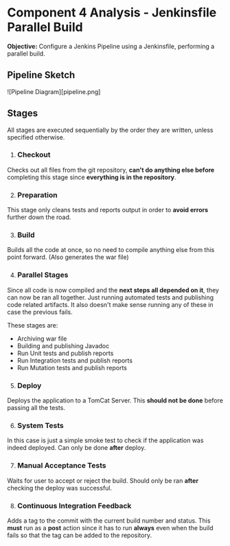 # Component 4 Analysis - Jenkinsfile Parallel Build

**Objective:** Configure a Jenkins Pipeline using a Jenkinsfile, performing a parallel
build.

## Pipeline Sketch

![Pipeline Diagram][pipeline.png]

## Stages

All stages are executed sequentially by the order they are written, unless specified otherwise.

1. ### Checkout

Checks out all files from the git repository, **can't do anything else before** completing this stage since **everything is in the repository**.

2. ### Preparation

This stage only cleans tests and reports output in order to **avoid errors** further down the road.

3. ### Build

Builds all the code at once, so no need to compile anything else from this point forward. (Also generates the war file)

4. ### Parallel Stages

Since all code is now compiled and the **next steps all depended on it**, they can now be ran all together.
Just running automated tests and publishing code related artifacts.
It also doesn't make sense running any of these in case the previous fails.

These stages are:

* Archiving war file
* Building and publishing Javadoc
* Run Unit tests and publish reports
* Run Integration tests and publish reports
* Run Mutation tests and publish reports

5. ### Deploy

Deploys the application to a TomCat Server.
This **should not be done** before passing all the tests.

6. ### System Tests

In this case is just a simple smoke test to check if the application was indeed deployed.
Can only be done **after** deploy.

7. ### Manual Acceptance Tests

Waits for user to accept or reject the build.
Should only be ran **after** checking the deploy was successful.

8. ### Continuous Integration Feedback

Adds a tag to the commit with the current build number and status.
This **must** run as a **post** action since it has to run **always** even when the build fails so that the tag can be added to the repository.